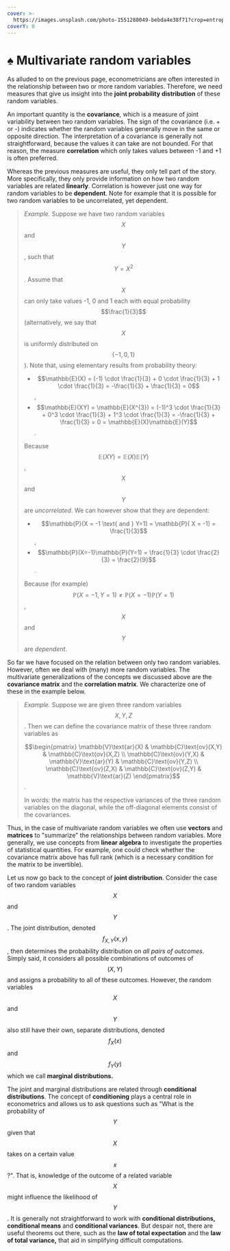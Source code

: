 ```yaml
---
cover: >-
  https://images.unsplash.com/photo-1551288049-bebda4e38f71?crop=entropy&cs=srgb&fm=jpg&ixid=M3wxOTcwMjR8MHwxfHNlYXJjaHw0fHxlY29ub21pY3N8ZW58MHx8fHwxNjg1NzA4OTg4fDA&ixlib=rb-4.0.3&q=85
coverY: 0
---
```


# ♠ Multivariate random variables

As alluded to on the previous page, econometricians are often interested in the relationship between two or more random variables. Therefore, we need measures that give us insight into the **joint probability distribution** of these random variables.&#x20;

An important quantity is the **covariance**, which is a measure of joint variability between two random variables. The sign of the covariance (i.e. + or -) indicates whether the random variables generally move in the same or opposite direction. The interpretation of a covariance is generally not straightforward, because the values it can take are not bounded. For that reason, the measure **correlation** which only takes values between -1 and +1  is often preferred.

Whereas the previous measures are useful, they only tell part of the story. More specifically, they only provide information on how two random variables are related **linearly**. Correlation is however just one way for random variables to be **dependent**. Note for example that it is possible for two random variables to be uncorrelated, yet dependent.

> _Example._ Suppose we have two random variables $$X$$and $$Y$$, such that $$Y=X^2$$. Assume that $$X$$can only take values -1, 0 and 1 each with equal probability $$\frac{1}{3}$$(alternatively, we say that $$X$$is uniformly distributed on $$\{ -1, 0 , 1\}$$). Note that, using elementary results from probability theory:
>
> * $$\mathbb{E}(X) = (-1) \cdot \frac{1}{3} + 0 \cdot \frac{1}{3} + 1 \cdot \frac{1}{3} = -\frac{1}{3} + \frac{1}{3} = 0$$,
> * $$\mathbb{E}(XY) = \mathbb{E}(X^{3}) = (-1)^3 \cdot \frac{1}{3} + 0^3 \cdot \frac{1}{3} + 1^3 \cdot \frac{1}{3} = -\frac{1}{3} + \frac{1}{3} = 0 = \mathbb{E}(X)\mathbb{E}(Y)$$.
>
> Because $$\mathbb{E}(XY) = \mathbb{E}(X)\mathbb{E}(Y)$$,$$X$$and $$Y$$are _uncorrelated_. We can however show that they are dependent:
>
> * $$\mathbb{P}(X = -1 \text{ and } Y=1) = \mathbb{P}( X = -1) = \frac{1}{3}$$,
> * $$\mathbb{P}(X=-1)\mathbb{P}(Y=1) = \frac{1}{3} \cdot \frac{2}{3} = \frac{2}{9}$$.
>
> Because (for example) $$\mathbb{P}(X=-1,Y=1) \neq \mathbb{P}(X=-1)\mathbb{P}(Y=1)$$, $$X$$and $$Y$$ are _dependent_.

So far we have focused on the relation between only two random variables. However, often we deal with (many) more random variables. The multivariate generalizations of the concepts we discussed above are the **covariance matrix** and the **correlation matrix**. We characterize one of these in the example below.&#x20;

> _Example._ Suppose we are given three random variables $$X,Y,Z$$. Then we can define the covariance matrix of these three random variables as
>
> $$\begin{pmatrix} \mathbb{V}\text{ar}(X) & \mathbb{C}\text{ov}(X,Y) & \mathbb{C}\text{ov}(X,Z) \\ \mathbb{C}\text{ov}(Y,X) & \mathbb{V}\text{ar}(Y) & \mathbb{C}\text{ov}(Y,Z) \\ \mathbb{C}\text{ov}(Z,X) & \mathbb{C}\text{ov}(Z,Y) & \mathbb{V}\text{ar}(Z) \end{pmatrix}$$.&#x20;
>
> In words: the matrix has the respective variances of the three random variables on the diagonal, while the off-diagonal elements consist of the covariances.

Thus, in the case of multivariate random variables we often use **vectors** and **matrices** to "summarize" the relationships between random variables. More generally, we use concepts from **linear algebra** to investigate the properties of statistical quantities. For example, one could check whether the covariance matrix above has full rank (which is a necessary condition for the matrix to be invertible).

Let us now go back to the concept of **joint distribution**. Consider the case of two random variables $$X$$and $$Y$$. The joint distribution, denoted $$f_{X,Y}(x,y)$$, then determines the probability distribution on _all pairs of outcomes._ Simply said, it considers all possible combinations of outcomes of $$(X,Y)$$and assigns a probability to all of these outcomes. However, the random variables $$X$$and $$Y$$also still have their own, separate distributions, denoted $$f_{X}(x)$$ and$$f_{Y}(y)$$ which we call **marginal distributions.**

The joint and marginal distributions are related through **conditional distributions**. The concept of **conditioning** plays a central role in econometrics and allows us to ask questions such as "What is the probability of $$Y$$ given that $$X$$takes on a certain value $$x$$?". That is, knowledge of the outcome of a related variable $$X$$might influence the likelihood of $$Y$$. It is generally not straightforward to work with **conditional distributions, conditional means** and **conditional variances**. But despair not, there are useful theorems out there, such as the **law of total expectation** and the **law of total variance,** that aid in simplifying difficult computations. &#x20;

&#x20;&#x20;
